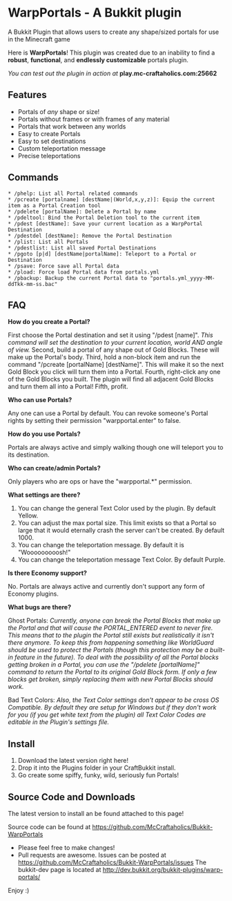 WarpPortals - A Bukkit plugin
==================

A Bukkit Plugin that allows users to create any shape/sized portals for use in the Minecraft game

Here is **WarpPortals**! This plugin was created due to an inability to find a **robust**, **functional**, and **endlessly customizable** portals plugin.

*You can test out the plugin in action at* **play.mc-craftaholics.com:25662**

## Features

* Portals of *any* shape or size!
* Portals without frames or with frames of any material
* Portals that work between any worlds
* Easy to create Portals
* Easy to set destinations
* Custom teleportation message
* Precise teleportations

## Commands ##
```
* /phelp: List all Portal related commands
* /pcreate [portalname] [destName|(World,x,y,z)]: Equip the current item as a Portal Creation tool
* /pdelete [portalName]: Delete a Portal by name
* /pdeltool: Bind the Portal Deletion tool to the current item
* /pdest [destName]: Save your current location as a WarpPortal Destination
* /pdestdel [destName]: Remove the Portal Destination
* /plist: List all Portals
* /pdestlist: List all saved Portal Destinations
* /pgoto [p|d] [destName|portalName]: Teleport to a Portal or Destination
* /psave: Force save all Portal data
* /pload: Force load Portal data from portals.yml
* /pbackup: Backup the current Portal data to "portals.yml_yyyy-MM-ddTkk-mm-ss.bac"
```
## FAQ

**How do you create a Portal?**

First choose the Portal destination and set it using "/pdest [name]". *This command will set the destination to your current location, world AND angle of view.*
Second, build a portal of any shape out of Gold Blocks. These will make up the Portal's body.
Third, hold a non-block item and run the command "/pcreate [portalName] [destName]". This will make it so the next Gold Block you click will turn them into a Portal.
Fourth, right-click any one of the Gold Blocks you built. The plugin will find all adjacent Gold Blocks and turn them all into a Portal!
Fifth, profit.

**Who can use Portals?**

Any one can use a Portal by default. You can revoke someone's Portal rights by setting their permission "warpportal.enter" to false.

**How do you use Portals?**

Portals are always active and simply walking though one will teleport you to its destination.

**Who can create/admin Portals?**

Only players who are ops or have the "warpportal.*" permission.

**What settings are there?**

1. You can change the general Text Color used by the plugin. By default Yellow.
2. You can adjust the max portal size. This limit exists so that a Portal so large that it would eternally crash the server can't be created. By default 1000.
3. You can change the teleportation message. By default it is "Wooooooooosh!"
4. You can change the teleportation message Text Color. By default Purple.

**Is there Economy support?**

No. Portals are always active and currently don't support any form of Economy plugins.

**What bugs are there?**

Ghost Portals:
*Currently, anyone can break the Portal Blocks that make up the Portal and that will cause the PORTAL_ENTERED event to never fire. This means that to the plugin the Portal still exists but realistically it isn't there anymore. To keep this from happening something like WorldGuard should be used to protect the Portals (though this protection may be a built-in feature in the future). To deal with the possibility of all the Portal blocks getting broken in a Portal, you can use the "/pdelete [portalName]" command to return the Portal to its original Gold Block form. If only a few blocks get broken, simply replacing them with new Portal Blocks should work.*

Bad Text Colors:
*Also, the Text Color settings don't appear to be cross OS Compatible. By default they are setup for Windows but if they don't work for you (if you get white text from the plugin) all Text Color Codes are editable in the Plugin's settings file.*

## Install
1. Download the latest version right here!
2. Drop it into the Plugins folder in your CraftBukkit install.
3. Go create some spiffy, funky, wild, seriously fun Portals!

## Source Code and Downloads

The latest version to install an be found attached to this page!

Source code can be found at https://github.com/McCraftaholics/Bukkit-WarpPortals
* Please feel free to make changes!
* Pull requests are awesome.
Issues can be posted at https://github.com/McCraftaholics/Bukkit-WarpPortals/issues
The bukkit-dev page is located at http://dev.bukkit.org/bukkit-plugins/warp-portals/

Enjoy :)